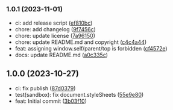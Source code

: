 ## <small>1.0.1 (2023-11-01)</small>

-   ci: add release script ([ef810bc](https://github.com/HaploidJS/haploid/commit/ef810bc))
-   chore: add changelog ([9f7456c](https://github.com/HaploidJS/haploid/commit/9f7456c))
-   chore: update license ([7a96150](https://github.com/HaploidJS/haploid/commit/7a96150))
-   chore: update README.md and copyright ([c4c4a44](https://github.com/HaploidJS/haploid/commit/c4c4a44))
-   feat: assigning window.self/parent/top is forbidden ([cf4572e](https://github.com/HaploidJS/haploid/commit/cf4572e))
-   docs: update README.md ([a0c335c](https://github.com/HaploidJS/haploid/commit/a0c335c))

## 1.0.0 (2023-10-27)

-   ci: fix publish ([87d0379](https://github.com/HaploidJS/haploid/commit/87d0379))
-   test(sandbox): fix document.styleSheets ([55e9e80](https://github.com/HaploidJS/haploid/commit/55e9e80))
-   feat: Initial commit ([3b03f10](https://github.com/HaploidJS/haploid/commit/3b03f10))

